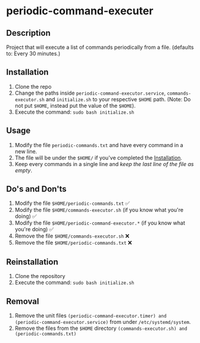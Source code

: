 # periodic-command-executer

## Description

Project that will execute a list of commands periodically from a file. (defaults to: Every 30 minutes.)

## Installation

1. Clone the repo
2. Change the paths inside `periodic-command-executor.service`, `commands-executor.sh` and `initialize.sh` to your respective `$HOME` path. (Note: Do not put `$HOME`, instead put the value of the `$HOME`).
3. Execute the command: `sudo bash initialize.sh`

## Usage

1. Modify the file `periodic-commands.txt` and have every command in a new line.
2. The file will be under the `$HOME/` if you've completed the [Installation](#installation).
3. Keep every commands in a single line and *keep the last line of the file as empty*.

## Do's and Don'ts

1. Modify the file `$HOME/periodic-commands.txt` ✅
2. Modify the file `$HOME/commands-executor.sh` (if you know what you're doing) ✅
3. Modify the file `$HOME/periodic-command-executor.*` (if you know what you're doing) ✅
4. Remove the file `$HOME/commands-executor.sh` ❌
5. Remove the file `$HOME/periodic-commands.txt` ❌

## Reinstallation

1. Clone the repository
2. Execute the command: `sudo bash initialize.sh`

## Removal

1. Remove the unit files `(periodic-command-executor.timer) and (periodic-command-executor.service)` from under `/etc/systemd/system`.
2. Remove the files from the `$HOME` directory `(commands-executor.sh) and (periodic-commands.txt)`
